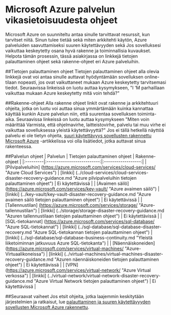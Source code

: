 <properties
   pageTitle="Palvelun vikasietoisuudelle ohjeet | Microsoft Azure"
   description="Linkkejä palauttaminen ja ennakoiva vikasietoisuudesta ja käytettävyyden ohjeita Microsoft Azure-palvelut."
   services=""
   documentationCenter="na"
   authors="adamglick"
   manager="saladki"
   editor=""/>

<tags
   ms.service="resiliency"
   ms.devlang="na"
   ms.topic="article"
   ms.tgt_pltfrm="na"
   ms.workload="na"
   ms.date="08/18/2016"
   ms.author="aglick"/>

# <a name="microsoft-azure-service-resiliency-guidance"></a>Microsoft Azure palvelun vikasietoisuudesta ohjeet
Microsoft Azure on suunniteltu antaa sinulle tarvittavat resurssit, kun tarvitset niitä. Sinun tulee tietää sekä miten arkkitehti käytön, Azure palveluiden saavuttamiseksi suuren käytettävyyden sekä Jos sovelluksesi vaikuttaa keskeytetty osana hyvä rakenne ja toiminnallisia kuvaukset. Helpota tämän prosessin, tässä asiakirjassa on linkkejä tietojen palauttaminen ohjeet sekä rakenne-ohjeet eri Azure palveluihin.

##<a name="disaster-recovery-guidance"></a>Tietojen palauttaminen ohjeet
Tietojen palauttaminen ohjeet alla olevia linkkejä ovat voi antaa sinulle auttavat hyödyntämään sovelluksen online-tilaan nopeasti, jos ovat vaikuttaneet mukaan Azure keskeytetty tarvitsemasi tiedot. Seuraavissa linkeissä on luotu auttaa kysymykseen, "I 'M parhaillaan vaikuttaa mukaan Azure keskeytetty mitä voin tehdä?"

##<a name="design-guidance"></a>Rakenne-ohjeet
Alla rakenne ohjeet linkit ovat rakenne ja arkkitehtuuri ohjeita, jotka on luotu voi auttaa sinua ymmärtämään kuinka kannattaa käyttää kunkin Azure palvelun niin, että suurentaa sovelluksen toiminta-aika. Seuraavissa linkeissä on luotu auttaa kysymykseen "Miten voin määrittää Varmista, että ohjelmavirhe, laitteistovirhe, palvelu tai muu virhe ei vaikuttaa sovelluksessa yleistä käytettävyyttä?" Jos ei tällä hetkellä näyttöä palvelu ei ole tietyn ohjeita, [suuri käytettävyys sovellusten rakennettu Microsoft Azure](./resiliency-high-availability-azure-applications.md) -artikkelissa voi olla lisätiedot, jotka auttavat sinua rakenteessa. 

##<a name="service-guidance"></a>Palvelun ohjeet
| Palvelun  | Tietojen palauttaminen ohjeet | Rakenne-ohjeet |
|:---------|:--------------------------:|:------------------:|
| [Pilvipalveluihin] (https://azure.microsoft.com/services/cloud-services/ "Azure Cloud Services")       | [linkki] (../cloud-services/cloud-services-disaster-recovery-guidance.md "Azure pilvipalveluihin tietojen palauttaminen ohjeet")   | Ei käytettävissä |
| [Avaimen säilö] (https://azure.microsoft.com/services/key-vault/ "Azure avaimen säilö")                      | [linkki] (../key-vault/key-vault-disaster-recovery-guidance.md "Azure avaimen säilö tietojen palauttaminen ohjeet")        | Ei käytettävissä |
| [Tallennustilan] (https://azure.microsoft.com/services/storage/ "Azure-tallennustilan")                            | [linkki] (../storage/storage-disaster-recovery-guidance.md "Azuren tallennustilaan tietojen palauttaminen ohjeet")          | Ei käytettävissä |
| [SQL-tietokannat] (https://azure.microsoft.com/services/sql-database/ "Azure SQL-tietokannat")           | [linkki] (../sql-database/sql-database-disaster-recovery.md  "Azure SQL-tietokannan tietojen palauttaminen ohjeet")    | [linkki] (../sql-database/sql-database-business-continuity.md "Yleistä liiketoiminnan jatkuvuus Azure SQL-tietokanta") |
| [Näennäiskoneiden] (https://azure.microsoft.com/services/virtual-machines/ "Azure-Virtuaalikoneissa") | [linkki] (../virtual-machines/virtual-machines-disaster-recovery-guidance.md "Azuren näennäiskoneiden tietojen palauttaminen ohjeet") | Ei käytettävissä |
| [VPN] (https://azure.microsoft.com/services/virtual-network/ "Azure Virtual verkossa")    | [linkki] (../virtual-network/virtual-network-disaster-recovery-guidance.md "Azure Virtual Network tietojen palauttaminen ohjeet")  | Ei käytettävissä |

##<a name="next-steps"></a>Seuraavat vaiheet
Jos etsit ohjeita, jotka laajemmin keskitytään järjestelmien ja ratkaisut, lue [palauttaminen ja suuren käytettävyyden sovellusten Microsoft Azure rakennettu](https://aka.ms/drtechguide).
